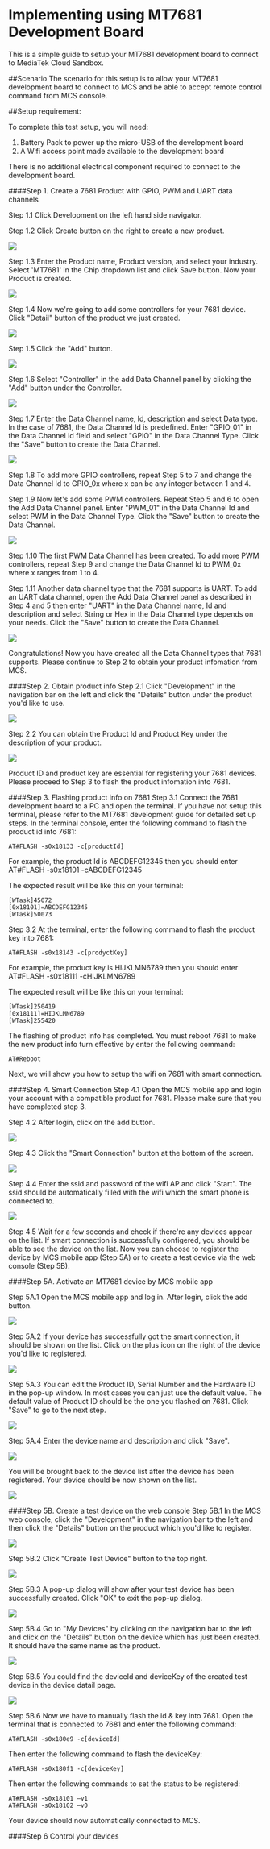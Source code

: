 # Implementing using MT7681 Development Board

This is a simple guide to setup your MT7681 development board to connect to MediaTek Cloud Sandbox.

##Scenario
The scenario for this setup is to allow your MT7681 development board to connect to MCS and be able to accept remote control command from MCS console.


##Setup requirement:

To complete this test setup, you will need:

1. Battery Pack to power up the micro-USB of the development board
2. A Wifi access point made available to the development board

There is no additional electrical component required to connect to the development board.


####Step 1. Create a 7681 Product with GPIO, PWM and UART data channels

Step 1.1 Click Development on the left hand side navigator.

Step 1.2 Click Create button on the right to create a new product.

![](https://raw.githubusercontent.com/Mediatek-Cloud/MCS/master/graphics/CreateProduct.JPG)


Step 1.3 Enter the Product name, Product version, and select your industry. Select 'MT7681' in the Chip dropdown list and click Save button. Now your Product is created.

![](https://raw.githubusercontent.com/Mediatek-Cloud/MCS/master/graphics/MT7681-tutorial/7681CreateProduct.jpg)


Step 1.4 Now we're going to add some controllers for your 7681 device. Click "Detail" button of the product we just created.

![](https://raw.githubusercontent.com/Mediatek-Cloud/MCS/master/graphics/ProductDetail.JPG)


Step 1.5 Click the "Add" button.

![](https://raw.githubusercontent.com/Mediatek-Cloud/MCS/master/graphics/AddDataChannel.JPG)



Step 1.6 Select "Controller" in the add Data Channel panel by clicking the "Add" button under the Controller.

![](https://raw.githubusercontent.com/Mediatek-Cloud/MCS/master/graphics/MT7681-tutorial/7681DataChannelType.jpg)


Step 1.7 Enter the Data Channel name, Id, description and select Data type. In the case of 7681, the Data Channel Id is predefined. Enter "GPIO_01" in the Data Channel Id field and select "GPIO" in the Data Channel Type. Click the "Save" button to create the Data Channel.

![](https://raw.githubusercontent.com/Mediatek-Cloud/MCS/master/graphics/MT7681-tutorial/addGPIO.jpg)


Step 1.8 To add more GPIO controllers, repeat Step 5 to 7 and change the Data Channel Id to GPIO_0x where x can be any integer between 1 and 4.

Step 1.9 Now let's add some PWM controllers. Repeat Step 5 and 6 to open the Add Data Channel panel. Enter "PWM_01" in the Data Channel Id and select PWM in the Data Channel Type. Click the "Save" button to create the Data Channel.

![](https://raw.githubusercontent.com/Mediatek-Cloud/MCS/master/graphics/MT7681-tutorial/addPWM.jpg)


Step 1.10 The first PWM Data Channel has been created. To add more PWM controllers, repeat Step 9 and change the Data Channel Id to PWM_0x where x ranges from 1 to 4.

Step 1.11 Another data channel type that the 7681 supports is UART. To add an UART data channel, open the Add Data Channel panel as described in Step 4 and 5 then enter "UART" in the Data Channel name, Id and description and select String or Hex in the Data Channel type depends on your needs. Click the "Save" button to create the Data Channel.

![](https://raw.githubusercontent.com/Mediatek-Cloud/MCS/master/graphics/MT7681-tutorial/addUART.jpg)


Congratulations! Now you have created all the Data Channel types that 7681 supports. Please continue to Step 2 to obtain your product infomation from MCS.

####Step 2. Obtain product info
Step 2.1 Click "Development" in the navigation bar on the left and click the "Details" button under the product you'd like to use.

![](https://raw.githubusercontent.com/Mediatek-Cloud/MCS/master/graphics/ProductDetail.JPG)


Step 2.2 You can obtain the Product Id and Product Key under the description of your product.

![](https://raw.githubusercontent.com/Mediatek-Cloud/MCS/master/graphics/MT7681-tutorial/obtainProductInfo.jpg)

Product ID and product key are essential for registering your 7681 devices. Please proceed to Step 3 to flash the product infomation into 7681.

####Step 3. Flashing product info on 7681
Step 3.1 Connect the 7681 development board to a PC and open the terminal. If you have not setup this terminal,  please refer to the MT7681 development guide for detailed set up steps. In the terminal console, enter the following command to flash the product id into 7681:
```
AT#FLASH -s0x18133 -c[productId]
```
For example, the product Id is ABCDEFG12345 then you should enter AT#FLASH -s0x18101 -cABCDEFG12345

The expected result will be like this on your terminal:
```
[WTask]45072
[0x18101]=ABCDEFG12345
[WTask]50073
```

Step 3.2 At the terminal, enter the following command to flash the product key into 7681:
```
AT#FLASH -s0x18143 -c[prodyctKey]
```
For example, the product key is HIJKLMN6789 then you should enter AT#FLASH -s0x18111 -cHIJKLMN6789

The expected result will be like this on your terminal:
```
[WTask]250419
[0x18111]=HIJKLMN6789
[WTask]255420
```
The flashing of product info has completed. You must reboot 7681 to make the new product info turn effective by enter the following command:
```
AT#Reboot
```
Next, we will show you how to setup the wifi on 7681 with smart connection.

####Step 4. Smart Connection
Step 4.1 Open the MCS mobile app and login your account with a compatible product for 7681. Please make sure that you have completed step 3.

Step 4.2 After login, click on the add button.

![](https://raw.githubusercontent.com/Mediatek-Cloud/MCS/master/graphics/MT7681-tutorial/deviceList.png)

Step 4.3 Click the "Smart Connection" button at the bottom of the screen.

![](https://raw.githubusercontent.com/Mediatek-Cloud/MCS/master/graphics/MT7681-tutorial/addDevice.png)

Step 4.4 Enter the ssid and password of the wifi AP and click "Start". The ssid should be automatically filled with the wifi which the smart phone is connected to.

![](https://raw.githubusercontent.com/Mediatek-Cloud/MCS/master/graphics/MT7681-tutorial/smartConnection.png)

Step 4.5 Wait for a few seconds and check if there're any devices appear on the list. If smart connection is successfully configered, you should be able to see the device on the list. Now you can choose to register the device by MCS mobile app (Step 5A) or to create a test device via the web console (Step 5B).


####Step 5A. Activate an MT7681 device by MCS mobile app

Step 5A.1 Open the MCS mobile app and log in. After login, click the add button.

![](https://raw.githubusercontent.com/Mediatek-Cloud/MCS/master/graphics/MT7681-tutorial/deviceList.png)


Step 5A.2 If your device has successfully got the smart connection, it should be shown on the list. Click on the plus icon on the right of the device you'd like to registered.

![](https://raw.githubusercontent.com/Mediatek-Cloud/MCS/master/graphics/MT7681-tutorial/addDevice2.png)

Step 5A.3 You can edit the Product ID, Serial Number and the Hardware ID in the pop-up window. In most cases you can just use the default value. The default value of Product ID should be the one you flashed on 7681. Click "Save" to go to the next step.

![](https://raw.githubusercontent.com/Mediatek-Cloud/MCS/master/graphics/MT7681-tutorial/addDevice3.png)

Step 5A.4 Enter the device name and description and click "Save".

![](https://raw.githubusercontent.com/Mediatek-Cloud/MCS/master/graphics/MT7681-tutorial/editDevice.png)


You will be brought back to the device list after the device has been registered. Your device should be now shown on the list.

![](https://raw.githubusercontent.com/Mediatek-Cloud/MCS/master/graphics/MT7681-tutorial/deviceList2.png)

####Step 5B. Create a test device on the web console
Step 5B.1 In the MCS web console, click the "Development" in the navigation bar to the left and then click the "Details" button on the product which you'd like to register.

![](https://raw.githubusercontent.com/Mediatek-Cloud/MCS/master/graphics/MT7681-tutorial/addTestDevice1.jpg)


Step 5B.2 Click "Create Test Device" button to the top right.

![](https://raw.githubusercontent.com/Mediatek-Cloud/MCS/master/graphics/MT7681-tutorial/addTestDevice2.jpg)

Step 5B.3 A pop-up dialog will show after your test device has been successfully created. Click "OK" to exit the pop-up dialog.

![](https://raw.githubusercontent.com/Mediatek-Cloud/MCS/master/graphics/MT7681-tutorial/addTestDevice3.jpg)

Step 5B.4 Go to "My Devices" by clicking on the navigation bar to the left and click on the "Details" button on the device which has just been created. It should have the same name as the product.

![](https://raw.githubusercontent.com/Mediatek-Cloud/MCS/master/graphics/MT7681-tutorial/addTestDevice4.jpg)

Step 5B.5 You could find the deviceId and deviceKey of the created test device in the device datail page.

![](https://raw.githubusercontent.com/Mediatek-Cloud/MCS/master/graphics/MT7681-tutorial/addTestDevice5.jpg)

Step 5B.6 Now we have to manually flash the id & key into 7681. Open the terminal that is connected to 7681 and enter the following command:
```
AT#FLASH -s0x180e9 -c[deviceId]
```
Then enter the following command to flash the deviceKey:
```
AT#FLASH -s0x180f1 -c[deviceKey]
```
Then enter the following commands to set the status to be registered:
```
AT#FLASH -s0x18101 –v1
AT#FLASH -s0x18102 –v0
```
Your device should now automatically connected to MCS.

####Step 6 Control your devices

